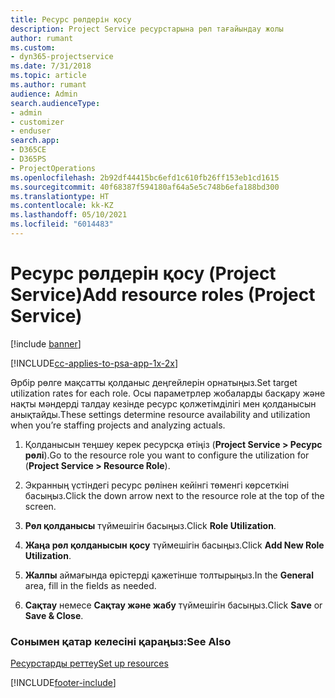 ```yaml
---
title: Ресурс рөлдерін қосу
description: Project Service ресурстарына рөл тағайындау жолы
author: rumant
ms.custom:
- dyn365-projectservice
ms.date: 7/31/2018
ms.topic: article
ms.author: rumant
audience: Admin
search.audienceType:
- admin
- customizer
- enduser
search.app:
- D365CE
- D365PS
- ProjectOperations
ms.openlocfilehash: 2b92df44415bc6efd1c610fb26ff153eb1cd1615
ms.sourcegitcommit: 40f68387f594180af64a5e5c748b6efa188bd300
ms.translationtype: HT
ms.contentlocale: kk-KZ
ms.lasthandoff: 05/10/2021
ms.locfileid: "6014483"
---
```

# <a name="add-resource-roles-project-service"></a><span data-ttu-id="26595-103">Ресурс рөлдерін қосу (Project Service)</span><span class="sxs-lookup"><span data-stu-id="26595-103">Add resource roles (Project Service)</span></span>

[!include [banner](../includes/psa-now-project-operations.md)]

[!INCLUDE[cc-applies-to-psa-app-1x-2x](../includes/cc-applies-to-psa-app-1x-2x.md)]

<span data-ttu-id="26595-104">Әрбір рөлге мақсатты қолданыс деңгейлерін орнатыңыз.</span><span class="sxs-lookup"><span data-stu-id="26595-104">Set target utilization rates for each role.</span></span> <span data-ttu-id="26595-105">Осы параметрлер жобаларды басқару және нақты мәндерді талдау кезінде ресурс қолжетімділігі мен қолданысын анықтайды.</span><span class="sxs-lookup"><span data-stu-id="26595-105">These settings determine resource availability and utilization when you’re staffing projects and analyzing actuals.</span></span>  
  
1.  <span data-ttu-id="26595-106">Қолданысын теңшеу керек ресурсқа өтіңіз (**Project Service > Ресурс рөлі**).</span><span class="sxs-lookup"><span data-stu-id="26595-106">Go to the resource role you want to configure the utilization for (**Project Service > Resource Role**).</span></span>  
  
2.  <span data-ttu-id="26595-107">Экранның үстіндегі ресурс рөлінен кейінгі төменгі көрсеткіні басыңыз.</span><span class="sxs-lookup"><span data-stu-id="26595-107">Click the down arrow next to the resource role at the top of the screen.</span></span>  
  
3.  <span data-ttu-id="26595-108">**Рөл қолданысы** түймешігін басыңыз.</span><span class="sxs-lookup"><span data-stu-id="26595-108">Click **Role Utilization**.</span></span>  
  
4.  <span data-ttu-id="26595-109">**Жаңа рөл қолданысын қосу** түймешігін басыңыз.</span><span class="sxs-lookup"><span data-stu-id="26595-109">Click **Add New Role Utilization**.</span></span>  
  
5.  <span data-ttu-id="26595-110">**Жалпы** аймағында өрістерді қажетінше толтырыңыз.</span><span class="sxs-lookup"><span data-stu-id="26595-110">In the **General** area, fill in the fields as needed.</span></span>  
  
6.  <span data-ttu-id="26595-111">**Сақтау** немесе **Сақтау және жабу** түймешігін басыңыз.</span><span class="sxs-lookup"><span data-stu-id="26595-111">Click **Save** or **Save & Close**.</span></span>  
  
### <a name="see-also"></a><span data-ttu-id="26595-112">Сонымен қатар келесіні қараңыз:</span><span class="sxs-lookup"><span data-stu-id="26595-112">See Also</span></span>  
 [<span data-ttu-id="26595-113">Ресурстарды реттеу</span><span class="sxs-lookup"><span data-stu-id="26595-113">Set up resources</span></span>](../psa/set-up-resources.md)


[!INCLUDE[footer-include](../includes/footer-banner.md)]